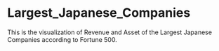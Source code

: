 # Largest_Japanese_Companies
This is the visualization of Revenue and Asset of the Largest Japanese Companies according to Fortune 500.
